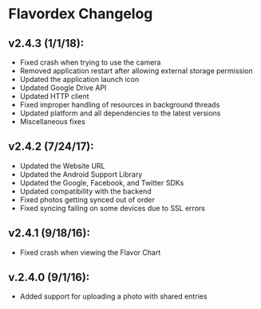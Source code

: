 # Flavordex Changelog

## v2.4.3 (1/1/18):

   * Fixed crash when trying to use the camera
   * Removed application restart after allowing external storage permission
   * Updated the application launch icon
   * Updated Google Drive API
   * Updated HTTP client
   * Fixed improper handling of resources in background threads
   * Updated platform and all dependencies to the latest versions
   * Miscellaneous fixes

## v2.4.2 (7/24/17):

   * Updated the Website URL
   * Updated the Android Support Library
   * Updated the Google, Facebook, and Twitter SDKs
   * Updated compatibility with the backend
   * Fixed photos getting synced out of order
   * Fixed syncing failing on some devices due to SSL errors

## v2.4.1 (9/18/16):

   * Fixed crash when viewing the Flavor Chart

## v.2.4.0 (9/1/16):

   * Added support for uploading a photo with shared entries
